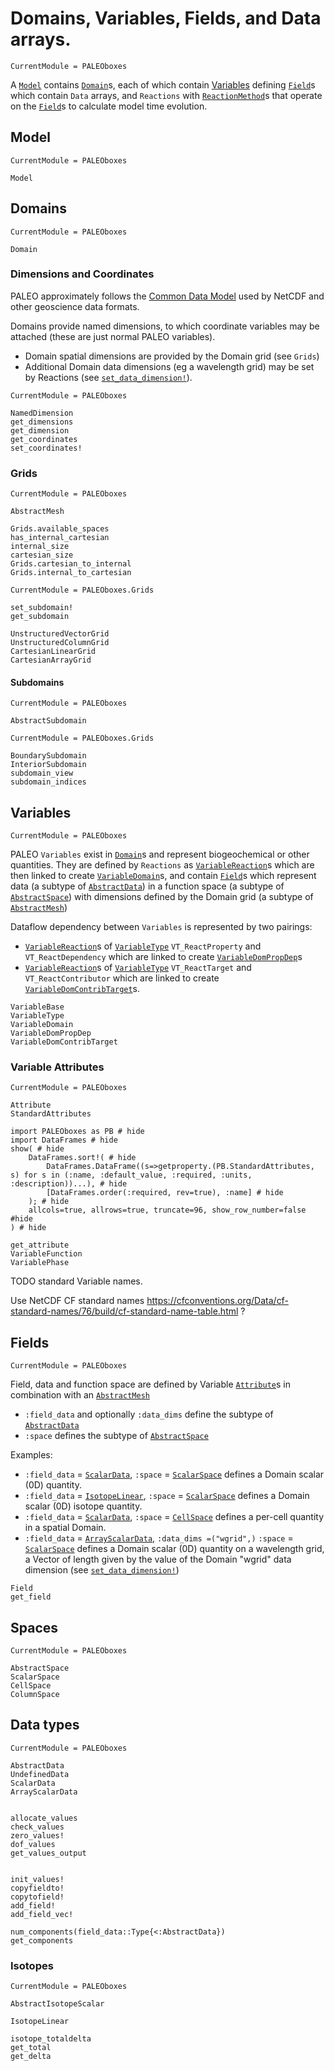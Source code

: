 # Domains, Variables, Fields, and Data arrays.

```@meta
CurrentModule = PALEOboxes
```
A [`Model`](@ref) contains [`Domain`](@ref)s, each of which contain [Variables](@ref) defining [`Field`](@ref)s which contain `Data` arrays, and `Reactions` with [`ReactionMethod`](@ref)s that operate on the [`Field`](@ref)s to calculate model time evolution.

## Model
```@meta
CurrentModule = PALEOboxes
```
```@docs
Model
```

## Domains
```@meta
CurrentModule = PALEOboxes
```
```@docs
Domain
```

### Dimensions and Coordinates

PALEO approximately follows the [Common Data Model](https://docs.unidata.ucar.edu/netcdf-c/current/netcdf_data_model.html) used by NetCDF and other geoscience data formats.

Domains provide named dimensions, to which coordinate variables may be attached (these are just normal PALEO variables).
- Domain spatial dimensions are provided by the Domain grid (see `Grids`)
- Additional Domain data dimensions (eg a wavelength grid) may be set by Reactions (see [`set_data_dimension!`](@ref)).

```@meta
CurrentModule = PALEOboxes
```
```@docs
NamedDimension
get_dimensions
get_dimension
get_coordinates
set_coordinates!
```

### Grids
```@meta
CurrentModule = PALEOboxes
```
```@docs
AbstractMesh

Grids.available_spaces
has_internal_cartesian
internal_size
cartesian_size
Grids.cartesian_to_internal
Grids.internal_to_cartesian
```
```@meta
CurrentModule = PALEOboxes.Grids
```
```@docs
set_subdomain!
get_subdomain

UnstructuredVectorGrid
UnstructuredColumnGrid
CartesianLinearGrid
CartesianArrayGrid
```

#### Subdomains
```@meta
CurrentModule = PALEOboxes
```
```@docs
AbstractSubdomain
```
```@meta
CurrentModule = PALEOboxes.Grids
```
```@docs
BoundarySubdomain
InteriorSubdomain
subdomain_view
subdomain_indices
```

## Variables

```@meta
CurrentModule = PALEOboxes
```
PALEO `Variables` exist in [`Domain`](@ref)s and represent biogeochemical or other quantities.
They are defined by `Reactions` as [`VariableReaction`](@ref)s which are then linked to create [`VariableDomain`](@ref)s,
and contain [`Field`](@ref)s which represent data (a subtype of [`AbstractData`](@ref)) in a function space (a subtype of [`AbstractSpace`](@ref)) with dimensions defined by the Domain grid (a subtype of [`AbstractMesh`](@ref))

Dataflow dependency between `Variables` is represented by two pairings:
- [`VariableReaction`](@ref)s of [`VariableType`](@ref) `VT_ReactProperty` and `VT_ReactDependency` which are linked to create [`VariableDomPropDep`](@ref)s
- [`VariableReaction`](@ref)s of [`VariableType`](@ref) `VT_ReactTarget` and `VT_ReactContributor` which are linked to create  [`VariableDomContribTarget`](@ref)s.


```@docs
VariableBase
VariableType
VariableDomain
VariableDomPropDep
VariableDomContribTarget
```

### Variable Attributes
```@meta
CurrentModule = PALEOboxes
```
```@docs
Attribute
StandardAttributes
```

```@example
import PALEOboxes as PB # hide
import DataFrames # hide
show( # hide
    DataFrames.sort!( # hide
        DataFrames.DataFrame((s=>getproperty.(PB.StandardAttributes, s) for s in (:name, :default_value, :required, :units, :description))...), # hide
        [DataFrames.order(:required, rev=true), :name] # hide
    ); # hide
    allcols=true, allrows=true, truncate=96, show_row_number=false #hide
) # hide
```

```@docs
get_attribute
VariableFunction
VariablePhase
```

TODO standard Variable names.

Use NetCDF CF standard names <https://cfconventions.org/Data/cf-standard-names/76/build/cf-standard-name-table.html> ?

## Fields
```@meta
CurrentModule = PALEOboxes
```
Field, data and function space are defined by Variable [`Attribute`](@ref)s in combination with an [`AbstractMesh`](@ref)
- `:field_data` and optionally `:data_dims` define the subtype of [`AbstractData`](@ref)
- `:space` defines the subtype of [`AbstractSpace`](@ref)

Examples:
- `:field_data` = [`ScalarData`](@ref), `:space` = [`ScalarSpace`](@ref) defines a Domain scalar (0D) quantity.
- `:field_data` = [`IsotopeLinear`](@ref), `:space` = [`ScalarSpace`](@ref) defines a Domain scalar (0D) isotope quantity.
- `:field_data` = [`ScalarData`](@ref), `:space` = [`CellSpace`](@ref) defines a per-cell quantity in a spatial Domain.
- `:field_data` = [`ArrayScalarData`](@ref), `:data_dims =("wgrid",)` `:space` = [`ScalarSpace`](@ref) defines a Domain scalar (0D) quantity on a wavelength grid, a Vector of length given by the value of the Domain "wgrid" data dimension (see [`set_data_dimension!`](@ref))

```@docs
Field
get_field
```

## Spaces
```@meta
CurrentModule = PALEOboxes
```
```@docs
AbstractSpace
ScalarSpace
CellSpace
ColumnSpace
```

## Data types
```@meta
CurrentModule = PALEOboxes
```
```@docs
AbstractData
UndefinedData
ScalarData
ArrayScalarData


allocate_values
check_values
zero_values!
dof_values
get_values_output


init_values!
copyfieldto!
copytofield!
add_field!
add_field_vec!

num_components(field_data::Type{<:AbstractData})
get_components
```

### Isotopes
```@meta
CurrentModule = PALEOboxes
```
```@docs
AbstractIsotopeScalar

IsotopeLinear

isotope_totaldelta
get_total
get_delta
```






